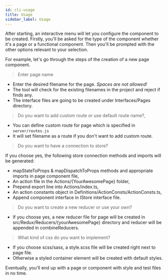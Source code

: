 ```yaml
---
id: cli-usage
title: Usage
sidebar_label: Usage
---
```



After starting, an interactive menu will let you configure the component to be created. Firstly, you'll be asked for the type of the component whether it's a page or a functional component. Then you'll be prompted with the other options relevant to your selection.

For example, let's go through the steps of the creation of a new page component.

>Enter page name

- Enter the desired filename for the page. *Spaces are not allowed!*
- The tool will check for the existing filenames in the project and reject if finds any.
- The interface files are going to be created under Interfaces/Pages directory.

>Do you want to add custom route or use default route name?,

- You can define custom route for page which is specified in `server/routes.js`
- It will set filename as a route if you don't want to add custom route.

>Do you want to have a connection to store?

If you choose yes, the following store connection methods and imports will be generated:

- mapStateToProps & mapDispatchToProps methods and appropriate imports in page component file,
- An action file in the Actions/{YourAwesomePage} folder,
- Prepend export line into Actions/index.ts,
- An action constants object in Definitions/ActionConsts/ActionConsts.ts,
- Append component interface in IStore interface file.

>Do you want to create a new reducer or use your own?

- If you choose yes, a new reducer file for page will be created in src/Redux/Reducers/{yourAwesomePage} directory and reducer will be appended in combineReducers.

>What kind of css do you want to implement?

- If you choose scss/sass, a style.scss file will be created right next to page file.
- Otherwise a styled container element will be created with default styles.

Eventually, you'll end up with a page or component with style and test files in no time.
